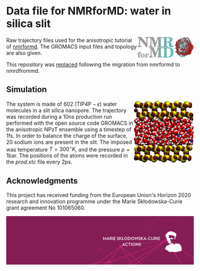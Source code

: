 # Data file for NMRforMD: water in silica slit

<a href="webp">
  <img src="https://raw.githubusercontent.com/simongravelle/nmrformd/main/docs/source/figures/logo/logo-b.png" align="right" width="30%"/>
</a>

Raw trajectory files used for the 
anisotropic tutorial of [nmrformd](https://nmrformd.readthedocs.io).
The GROMACS input files and topology are also given.

This repository was [replaced](https://github.com/NMRDfromMD/dataset-water-in-silica)
following the migration from nmrformd to nmrdfrommd.

## Simulation

<a href="webp">
<img src="https://raw.githubusercontent.com/simongravelle/nmrformd/main/docs/source/figures/tutorials/anisotropic-systems/snapshot.png" align="right" width="32%" />
</a>

The system is made of 602 ($\text{TIP4P}-\epsilon$) water molecules
in a slit silica nanopore. The trajectory was recorded
during a $10 \text{ns}$ production run performed with the open source code GROMACS
in the anisotropic NPzT ensemble using a timestep of $1 \text{fs}$.
In order to balance the charge of the surface, 20 sodium ions are
present in the slit.
The imposed was temperature $T = 300^\circ\text{K}$, and the pressure
$p = 1 \text{bar}$. The positions of the atoms were recorded in
the *prod.xtc* file every $2 \text{ps}$.
    

## Acknowledgments

This project has received funding from the European
Union's Horizon 2020 research and innovation programme
under the Marie Skłodowska-Curie grant agreement No 101065060.

![MSCA image](https://raw.githubusercontent.com/simongravelle/nmrformd/main/docs/source/figures/logo/msca.png)

